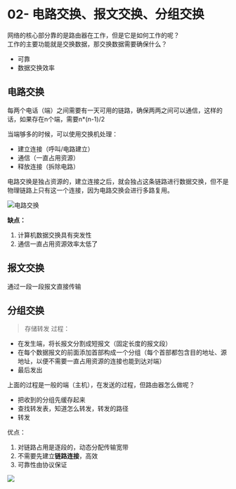 # 02- 电路交换、报文交换、分组交换
网络的核心部分靠的是路由器在工作，但是它是如何工作的呢？        
工作的主要功能就是交换数据，那交换数据需要确保什么？
- 可靠
- 数据交换效率

## 电路交换
每两个电话（端）之间需要有一天可用的链路，确保两两之间可以通信，这样的话，如果存在n个端，需要n*(n-1)/2

当端够多的时候，可以使用交换机处理：
- 建立连接（呼叫/电路建立）
- 通信（一直占用资源）
- 释放连接（拆除电路）

电路交换是独占资源的，建立连接之后，就会独占这条链路进行数据交换，但不是物理链路上只有这一个连接，因为电路交换会进行多路复用。

![电路交换](https://upload-images.jianshu.io/upload_images/1234352-464477e5c714f759.png)

**缺点：**
1. 计算机数据交换具有突发性
2. 通信一直占用资源效率太低了

## 报文交换
通过一段一段报文直接传输

## 分组交换
> 存储转发
过程：
- 在发生端，将长报文分割成短报文（固定长度的报文段）      
- 在每个数据报文的前面添加首部构成一个分组（每个首部都包含目的地址、源地址，以便不需要一直占用资源的连接也能到达对端）
- 最后发出

上面的过程是一般的端（主机），在发送的过程，但路由器怎么做呢？

- 把收到的分组先缓存起来
- 查找转发表，知道怎么转发，转发的路径
- 转发

优点：
1. 对链路占用是逐段的，动态分配传输宽带
2. 不需要先建立**链路连接**，高效
3. 可靠性由协议保证

![](https://cdn.jsdelivr.net/gh/unluckynike/blogimg/images/三种交换技术比较.png)